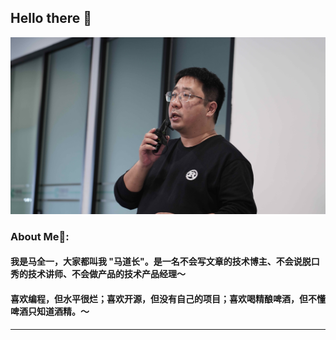 <!--
**genedna/genedna** is a ✨ _special_ ✨ repository because its `README.md` (this file) appears on your GitHub profile.

Here are some ideas to get you started:

- 🔭 I’m currently working on ...
- 🌱 I’m currently learning ...
- 👯 I’m looking to collaborate on ...
- 🤔 I’m looking for help with ...
- 💬 Ask me about ...
- 📫 How to reach me: ...
- 😄 Pronouns: ...
- ⚡ Fun fact: ...
-->
## Hello there 👋

[![Profile](https://github.com/genedna/genedna/blob/main/profile.jpg)](https://maquanyi.com)

### About Me🧑:

<h4>我是马全一，大家都叫我 "马道长"。是一名不会写文章的技术博主、不会说脱口秀的技术讲师、不会做产品的技术产品经理～</h4>

<h4>喜欢编程，但水平很烂；喜欢开源，但没有自己的项目；喜欢喝精酿啤酒，但不懂啤酒只知道酒精。～</h4>

<hr>
